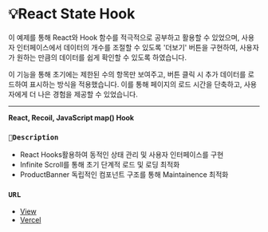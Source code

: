 # 💡React State Hook
이 예제를 통해 React와 Hook 함수를 적극적으로 공부하고 활용할 수 있었으며, 사용자 인터페이스에서 데이터의 개수를 조절할 수 있도록 '더보기' 버튼을 구현하여, 사용자가 원하는 만큼의 데이터를 쉽게 확인할 수 있도록 하였습니다.

이 기능을 통해 초기에는 제한된 수의 항목만 보여주고, 버튼 클릭 시 추가 데이터를 로드하여 표시하는 방식을 적용했습니다. 이를 통해 페이지의 로드 시간을 단축하고, 사용자에게 더 나은 경험을 제공할 수 있었습니다.


*********************************************
**React, Recoil, JavaScript map() Hook**



### `🎯Description`
- React Hooks활용하여 동적인 상태 관리 및 사용자 인터페이스를 구현
- Infinite Scroll를 통해 초기 단계적 로드 및 로딩 최적화
- ProductBanner 독립적인 컴포넌트 구조를 통해 Maintainence 최적화


### `URL`
- [View](https://open-source12-omega.vercel.app)
- [Vercel](https://vercel.com/harins-projects-c8638d5b/open-source12)


